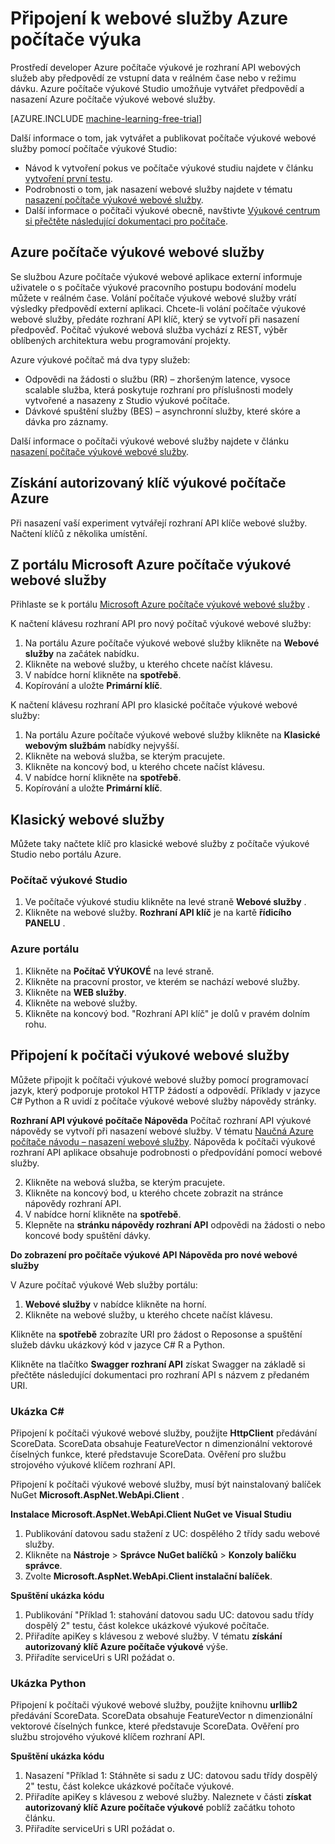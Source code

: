<properties
    pageTitle="Připojení k webové služby strojového výukové | Microsoft Azure"
    description="C# nebo Python připojte k Azure počítače výukové webové služby pomocí klávesy se tak mohli ověřovat."
    services="machine-learning"
    documentationCenter=""
    authors="garyericson"
    manager="jhubbard"
    editor="cgronlun" />

<tags
    ms.service="machine-learning"
    ms.workload="data-services"
    ms.tgt_pltfrm="na"
    ms.devlang="na"
    ms.topic="article"
    ms.date="10/10/2016" 
    ms.author="garye" />


# <a name="connect-to-an-azure-machine-learning-web-service"></a>Připojení k webové služby Azure počítače výuka

Prostředí developer Azure počítače výukové je rozhraní API webových služeb aby předpovědí ze vstupní data v reálném čase nebo v režimu dávku. Azure počítače výukové Studio umožňuje vytvářet předpovědí a nasazení Azure počítače výukové webové služby.

[AZURE.INCLUDE [machine-learning-free-trial](../../includes/machine-learning-free-trial.md)]

Další informace o tom, jak vytvářet a publikovat počítače výukové webové služby pomocí počítače výukové Studio:

- Návod k vytvoření pokus ve počítače výukové studiu najdete v článku [vytvoření první testu](machine-learning-create-experiment.md).
- Podrobnosti o tom, jak nasazení webové služby najdete v tématu [nasazení počítače výukové webové služby](machine-learning-publish-a-machine-learning-web-service.md).
- Další informace o počítači výukové obecně, navštivte [Výukové centrum si přečtěte následující dokumentaci pro počítače](https://azure.microsoft.com/documentation/services/machine-learning/).

## <a name="azure-machine-learning-web-service"></a>Azure počítače výukové webové služby ##

Se službou Azure počítače výukové webové aplikace externí informuje uživatele o s počítače výukové pracovního postupu bodování modelu můžete v reálném čase. Volání počítače výukové webové služby vrátí výsledky předpovědí externí aplikaci. Chcete-li volání počítače výukové webové služby, předáte rozhraní API klíč, který se vytvoří při nasazení předpověď. Počítač výukové webová služba vychází z REST, výběr oblíbených architektura webu programování projekty.

Azure výukové počítač má dva typy služeb:

- Odpovědi na žádosti o službu (RR) – zhoršeným latence, vysoce scalable služba, která poskytuje rozhraní pro příslušnosti modely vytvořené a nasazeny z Studio výukové počítače.
- Dávkové spuštění služby (BES) – asynchronní služby, které skóre a dávka pro záznamy.

Další informace o počítači výukové webové služby najdete v článku [nasazení počítače výukové webové služby](machine-learning-publish-a-machine-learning-web-service.md).

## <a name="get-an-azure-machine-learning-authorization-key"></a>Získání autorizovaný klíč výukové počítače Azure ##

Při nasazení vaší experiment vytvářejí rozhraní API klíče webové služby. Načtení klíčů z několika umístění.

## <a name="from-the-microsoft-azure-machine-learning-web-services-portal"></a>Z portálu Microsoft Azure počítače výukové webové služby

Přihlaste se k portálu [Microsoft Azure počítače výukové webové služby](https://services.azureml.net) .

K načtení klávesu rozhraní API pro nový počítač výukové webové služby:

1. Na portálu Azure počítače výukové webové služby klikněte na **Webové služby** na začátek nabídku.
2. Klikněte na webové služby, u kterého chcete načíst klávesu.
3. V nabídce horní klikněte na **spotřebě**.
4. Kopírování a uložte **Primární klíč**.


K načtení klávesu rozhraní API pro klasické počítače výukové webové služby:

1. Na portálu Azure počítače výukové webové služby klikněte na **Klasické webovým službám** nabídky nejvyšší.
2. Klikněte na webová služba, se kterým pracujete.
3. Klikněte na koncový bod, u kterého chcete načíst klávesu.
3. V nabídce horní klikněte na **spotřebě**.
4. Kopírování a uložte **Primární klíč**.

## <a name="classic-web-service"></a>Klasický webové služby ##

 Můžete taky načtete klíč pro klasické webové služby z počítače výukové Studio nebo portálu Azure.

### <a name="machine-learning-studio"></a>Počítač výukové Studio ###

1. Ve počítače výukové studiu klikněte na levé straně **Webové služby** .
2. Klikněte na webové služby. **Rozhraní API klíč** je na kartě **řídicího PANELU** .

### <a name="azure-portal"></a>Azure portálu ###

1. Klikněte na **Počítač VÝUKOVÉ** na levé straně.
2. Klikněte na pracovní prostor, ve kterém se nachází webové služby.
3. Klikněte na **WEB služby**.
4. Klikněte na webové služby.
5. Klikněte na koncový bod. "Rozhraní API klíč" je dolů v pravém dolním rohu.

## <a id="connect"></a>Připojení k počítači výukové webové služby

Můžete připojit k počítači výukové webové služby pomocí programovací jazyk, který podporuje protokol HTTP žádostí a odpovědí. Příklady v jazyce C# Python a R uvidí z počítače výukové webové služby nápovědy stránky.

**Rozhraní API výukové počítače Nápověda** Počítač rozhraní API výukové nápovědy se vytvoří při nasazení webové služby. V tématu [Naučná Azure počítače návodu – nasazení webové služby](machine-learning-walkthrough-5-publish-web-service.md).
Nápověda k počítači výukové rozhraní API aplikace obsahuje podrobnosti o předpovídání pomocí webové služby.

2. Klikněte na webová služba, se kterým pracujete.
3. Klikněte na koncový bod, u kterého chcete zobrazit na stránce nápovědy rozhraní API.
3. V nabídce horní klikněte na **spotřebě**.
3. Klepněte na **stránku nápovědy rozhraní API** odpovědi na žádosti o nebo koncové body spuštění dávky.

**Do zobrazení pro počítače výukové API Nápověda pro nové webové služby**

V Azure počítač výukové Web služby portálu:

1. **Webové služby** v nabídce klikněte na horní.
2. Klikněte na webové služby, u kterého chcete načíst klávesu.

Klikněte na **spotřebě** zobrazíte URI pro žádost o Reposonse a spuštění služeb dávku ukázkový kód v jazyce C# R a Python.

Klikněte na tlačítko **Swagger rozhraní API** získat Swagger na základě si přečtěte následující dokumentaci pro rozhraní API s názvem z předaném URI.

### <a name="c-sample"></a>Ukázka C# ###

Připojení k počítači výukové webové služby, použijte **HttpClient** předávání ScoreData. ScoreData obsahuje FeatureVector n dimenzionální vektorové číselných funkce, které představuje ScoreData. Ověření pro službu strojového výukové klíčem rozhraní API.

Připojení k počítači výukové webové služby, musí být nainstalovaný balíček NuGet **Microsoft.AspNet.WebApi.Client** .

**Instalace Microsoft.AspNet.WebApi.Client NuGet ve Visual Studiu**

1. Publikování datovou sadu stažení z UC: dospělého 2 třídy sadu webové služby.
2. Klikněte na **Nástroje** > **Správce NuGet balíčků** > **Konzoly balíčku správce**.
2. Zvolte **Microsoft.AspNet.WebApi.Client instalační balíček**.

**Spuštění ukázka kódu**

1. Publikování "Příklad 1: stahování datovou sadu UC: datovou sadu třídy dospělý 2" testu, část kolekce ukázkové výukové počítače.
2. Přiřadíte apiKey s klávesou z webové služby. V tématu **získání autorizovaný klíč Azure počítače výukové** výše.
3. Přiřadíte serviceUri s URI požádat o.


### <a name="python-sample"></a>Ukázka Python ###

Připojení k počítači výukové webové služby, použijte knihovnu **urllib2** předávání ScoreData. ScoreData obsahuje FeatureVector n dimenzionální vektorové číselných funkce, které představuje ScoreData. Ověření pro službu strojového výukové klíčem rozhraní API.


**Spuštění ukázka kódu**

1. Nasazení "Příklad 1: Stáhněte si sadu z UC: datovou sadu třídy dospělý 2" testu, část kolekce ukázkové počítače výukové.
2. Přiřadíte apiKey s klávesou z webové služby. Naleznete v části **získat autorizovaný klíč Azure počítače výukové** poblíž začátku tohoto článku.
3. Přiřadíte serviceUri s URI požádat o.
